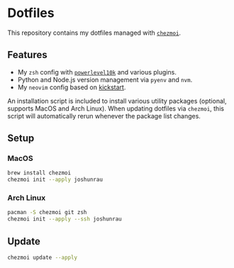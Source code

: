 # Dotfiles

This repository contains my dotfiles managed with [`chezmoi`](https://www.chezmoi.io/).

## Features
- My `zsh` config with [`powerlevel10k`](https://github.com/romkatv/powerlevel10k) and various plugins.
- Python and Node.js version management via `pyenv` and `nvm`.
- My `neovim` config based on [kickstart](https://github.com/nvim-lua/kickstart.nvim).

An installation script is included to install various utility packages (optional, supports MacOS and Arch Linux). When updating dotfiles via `chezmoi`, this script will automatically rerun whenever the package list changes.

## Setup

### MacOS

```sh
brew install chezmoi
chezmoi init --apply joshunrau
```

### Arch Linux

```sh
pacman -S chezmoi git zsh
chezmoi init --apply --ssh joshunrau
```

## Update

```sh
chezmoi update --apply
```
